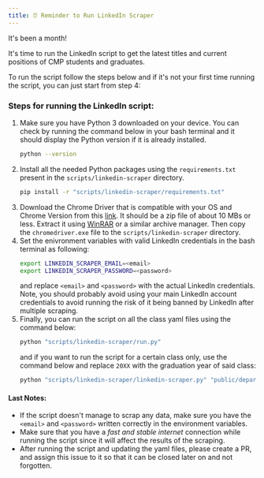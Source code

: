 ```yaml
---
title: ⏰ Reminder to Run LinkedIn Scraper
---
```

It's been a month!

It's time to run the LinkedIn script to get the latest titles and current positions of CMP students and graduates.

To run the script follow the steps below and if it's not your first time running the script, you can just start from step 4:

### Steps for running the LinkedIn script:
1. Make sure you have Python 3 downloaded on your device. You can check by running the command below in your bash terminal and it should display the Python version if it is already installed.
    ```bash
    python --version
    ```
2. Install all the needed Python packages using the `requirements.txt` present in the `scripts/linkedin-scraper` directory.
    ```bash
    pip install -r "scripts/linkedin-scraper/requirements.txt"
    ```
3. Download the Chrome Driver that is compatible with your OS and Chrome Version from this [link](https://getwebdriver.com/chromedriver). It should be a zip file of about 10 MBs or less. Extract it using [WinRAR](https://www.win-rar.com/download.html?&L=0) or a similar archive manager. Then copy the `chromedriver.exe` file to the `scripts/linkedin-scraper` directory.
4. Set the enivronment variables with valid LinkedIn credentials in the bash terminal as following:
    ```bash
    export LINKEDIN_SCRAPER_EMAIL=<email>
    export LINKEDIN_SCRAPER_PASSWORD=<password>
    ```
    and replace `<email>` and `<password>` with the actual LinkedIn credentials. Note, you should probably avoid using your main LinkedIn account credentials to avoid running the risk of it being banned by LinkedIn after multiple scraping.
5. Finally, you can run the script on all the class yaml files using the command below:
    ```bash
    python "scripts/linkedin-scraper/run.py" 
    ```
    and if you want to run the script for a certain class only, use the command below and replace `20XX` with the graduation year of said class:
    ```bash
    python "scripts/linkedin-scraper/linkedin-scraper.py" "public/department/Extras/Classes/C20XX.yaml"
    ```

#### Last Notes:
* If the script doesn't manage to scrap any data, make sure you have the `<email>` and `<password>` written correctly in the environment variables.
* Make sure that you have a _fast and stable internet_ connection while running the script since it will affect the results of the scraping.
* After running the script and updating the yaml files, please create a PR, and assign this issue to it so that it can be closed later on and not forgotten.
